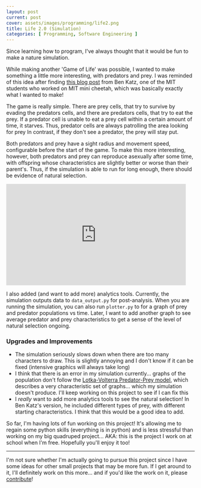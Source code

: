 ```yaml
---
layout: post
current: post
cover: assets/images/programming/life2.png
title: Life 2.0 (Simulation)
categories: [ Programming, Software Engineering ]
---
```


Since learning how to program, I've always thought that it would be fun to make a nature simulation. 

While making another 'Game of Life' was possible, I wanted to make something a little more interesting, with predators and prey. I was reminded of this idea after finding [this blog post](https://build-its.blogspot.com/2011/08/predator-prey-simulation.html) from Ben Katz, one of the MIT students who worked on MIT mini cheetah, which was basically exactly what I
wanted to make!

The game is really simple. There are prey cells, that try to survive by evading the predators cells, and there are predators cells, that try to eat the prey. If 
a predator cell is unable to eat a prey cell within a certain amount of time, it starves. Thus, predator cells are always patrolling the area looking for prey 
In contrast, if they don't see a predator, the prey will stay put.

Both predators and prey have a sight radius and movement speed, configurable before the start of the game. To make this more interesting, however, both predators
and prey can reproduce asexually after some time, with offspring whose characteristics are slightly better or worse than their parent's. Thus, if the simulation is 
able to run for long enough, there should be evidence of natural selection. 

<iframe src="https://giphy.com/embed/WSRPiE4g6f1xaGENaO" width="480" height="270" frameBorder="0" class="giphy-embed" allowFullScreen></iframe><p></p>

I also added (and want to add more) analytics tools. Currently, the simulation outputs data to `data_output.py` for post-analysis. When you are running the
simulation, you can also run `plotter.py` to for a graph of prey and predator populations vs time. Later, I want to add another graph to see average predator
and prey characteristics to get a sense of the level of natural selection ongoing.

<!-- You can find all the code [here](https://github.com/seanboe/life2)! -->

### Upgrades and Improvements
- The simulation seriously slows down when there are too many characters to draw. This is slightly annoying and I don't know if it can be fixed (intensive graphics will always take long)
- I think that there is an error in my simulation currently... graphs of the population don't follow the [Lotka-Volterra Predator-Prey model](https://en.wikipedia.org/wiki/Lotka–Volterra_equations), which describes a very characteristic set of graphs... which my simulation doesn't produce. I'll keep working on this project to see if I can fix this
- I _really_ want to add more analytics tools to see the natural selection! In Ben Katz's version, he included different types of prey, with different starting characteristics. I think that this would be a good idea to add. 

So far, I'm having lots of fun working on this project! It's allowing me to regain some python skills (everything is in python) and is less stressful than working on my big quadruped project... AKA: this is the project I work on at school when I'm free. Hopefully you'll enjoy it too!

<hr>

I'm not sure whether I'm actually going to pursue this project since I have some ideas for other small projects that may be more fun. If I get around to it, I'll definitely work on this more... and if you'd like the work on it, please [contribute](https://github.com/seanboe/life2)!